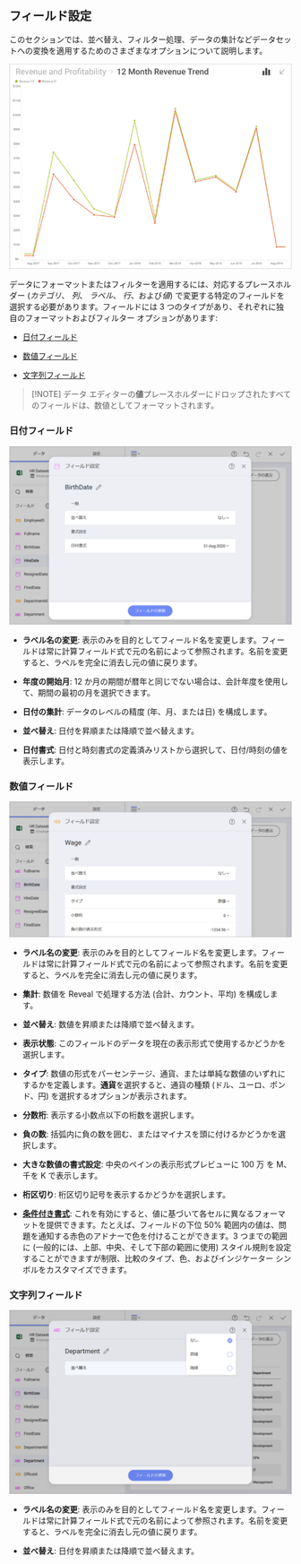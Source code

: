 ## フィールド設定

このセクションでは、並べ替え、フィルター処理、データの集計などデータセットへの変換を適用するためのさまざまなオプションについて説明します。

![data-filters-currency](images/data-filters-currency.png)

データにフォーマットまたはフィルターを適用するには、対応するプレースホルダー (*カテゴリ*、 *列*、 *ラベル*、 *行*、および*値*) で変更する特定のフィールドを選択する必要があります。フィールドには 3 つのタイプがあり、それぞれに独自のフォーマットおよびフィルター オプションがあります:

  - [日付フィールド](#date-fields)

  - [数値フィールド](#numeric-fields)

  - [文字列フィールド](#abc-fields)


>[!NOTE] データ エディターの**値**プレースホルダーにドロップされたすべてのフィールドは、数値としてフォーマットされます。

</div>

<a name='date-fields'></a>
### 日付フィールド

![Date-Field-Formatting](images/Date-Field-Formatting.png)

  - **ラベル名の変更**: 表示のみを目的としてフィールド名を変更します。フィールドは常に計算フィールド式で元の名前によって参照されます。名前を変更すると、ラベルを完全に消去し元の値に戻ります。

  - **年度の開始月**: 12 か月の期間が暦年と同じでない場合は、会計年度を使用して、期間の最初の月を選択できます。

  - **日付の集計**: データのレベルの精度 (年、月、または日) を構成します。

  - **並べ替え**: 日付を昇順または降順で並べ替えます。

  - **日付書式**: 日付と時刻書式の定義済みリストから選択して、日付/時刻の値を表示します。

<a name='numeric-fields'></a>
### 数値フィールド

![Numeric-Field-Formatting\_All.png](images/Numeric-Field-Formatting.png)

  - **ラベル名の変更**: 表示のみを目的としてフィールド名を変更します。フィールドは常に計算フィールド式で元の名前によって参照されます。名前を変更すると、ラベルを完全に消去し元の値に戻ります。

  - **集計**: 数値を Reveal で処理する方法 (合計、カウント、平均) を構成します。

  - **並べ替え**: 数値を昇順または降順で並べ替えます。

  - **表示状態**: このフィールドのデータを現在の表示形式で使用するかどうかを選択します。

  - **タイプ**: 数値の形式をパーセンテージ、通貨、または単純な数値のいずれにするかを定義します。**通貨**を選択すると、通貨の種類 (ドル、ユーロ、ポンド、円) を選択するオプションが表示されます。

  - **分数桁**: 表示する小数点以下の桁数を選択します。

  - **負の数**: 括弧内に負の数を囲む、またはマイナスを頭に付けるかどうかを選択します。

  - **大きな数値の書式設定**: 中央のペインの表示形式プレビューに 100 万 を M、千を K で表示します。

  - **桁区切り**: 桁区切り記号を表示するかどうかを選択します。

  - [**条件付き書式**](conditional-formatting.html): これを有効にすると、値に基づいて各セルに異なるフォーマットを提供できます。たとえば、フィールドの下位 50% 範囲内の値は、問題を通知する赤色のアドナーで色を付けることができます。3 つまでの範囲に (一般的には、上部、中央、そして下部の範囲に使用) スタイル規則を設定することができますが制限、比較のタイプ、色、およびインジケーター シンボルをカスタマイズできます。

<a name='abc-fields'></a>
### 文字列フィールド

![String-Field-Formatting](images/string-field-formatting.png)

  - **ラベル名の変更**: 表示のみを目的としてフィールド名を変更します。フィールドは常に計算フィールド式で元の名前によって参照されます。名前を変更すると、ラベルを完全に消去し元の値に戻ります。

  - **並べ替え**: 日付を昇順または降順で並べ替えます。
